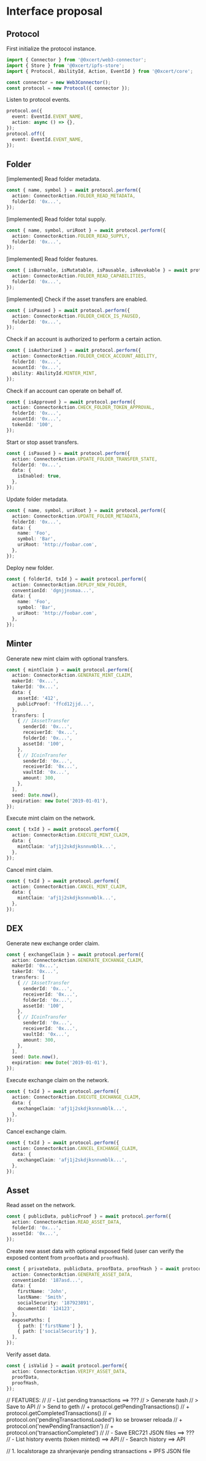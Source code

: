 # Interface proposal

## Protocol

First initialize the protocol instance.

```ts
import { Connector } from '@0xcert/web3-connector';
import { Store } from '@0xcert/ipfs-store';
import { Protocol, AbilityId, Action, EventId } from '@0xcert/core';

const connector = new Web3Connector();
const protocol = new Protocol({ connector });
```

Listen to protocol events.

```ts
protocol.on({
  event: EventId.EVENT_NAME,
  action: async () => {},
});
protocol.off({
  event: EventId.EVENT_NAME,
});
```

## Folder 

[implemented] Read folder metadata.

```ts
const { name, symbol } = await protocol.perform({
  action: ConnectorAction.FOLDER_READ_METADATA,
  folderId: '0x...',
});
```

[implemented] Read folder total supply.

```ts
const { name, symbol, uriRoot } = await protocol.perform({
  action: ConnectorAction.FOLDER_READ_SUPPLY,
  folderId: '0x...',
});
```

[implemented] Read folder features.

```ts
const { isBurnable, isMutatable, isPausable, isRevokable } = await protocol.perform({
  action: ConnectorAction.FOLDER_READ_CAPABILITIES,
  folderId: '0x...',
});
```

[implemented] Check if the asset transfers are enabled.

```ts
const { isPaused } = await protocol.perform({
  action: ConnectorAction.FOLDER_CHECK_IS_PAUSED,
  folderId: '0x...',
});
```










Check if an account is authorized to perform a certain action.

```ts
const { isAuthorized } = await protocol.perform({
  action: ConnectorAction.FOLDER_CHECK_ACCOUNT_ABILITY,
  folderId: '0x...',
  acountId: '0x...',
  ability: AbilityId.MINTER_MINT,
});
```

Check if an account can operate on behalf of.

```ts
const { isApproved } = await protocol.perform({
  action: ConnectorAction.CHECK_FOLDER_TOKEN_APPROVAL,
  folderId: '0x...',
  acountId: '0x...',
  tokenId: '100',
});
```

Start or stop asset transfers.

```ts
const { isPaused } = await protocol.perform({
  action: ConnectorAction.UPDATE_FOLDER_TRANSFER_STATE,
  folderId: '0x...',
  data: {
    isEnabled: true,
  },
});
```

Update folder metadata.

```ts
const { name, symbol, uriRoot } = await protocol.perform({
  action: ConnectorAction.UPDATE_FOLDER_METADATA,
  folderId: '0x...',
  data: {
    name: 'Foo',
    symbol: 'Bar',
    uriRoot: 'http://foobar.com',
  },
});
```

Deploy new folder.

```ts
const { folderId, txId } = await protocol.perform({
  action: ConnectorAction.DEPLOY_NEW_FOLDER,
  conventionId: 'dgnjjnsmaa...',
  data: {
    name: 'Foo',
    symbol: 'Bar',
    uriRoot: 'http://foobar.com',
  },
});
```

## Minter

Generate new mint claim with optional transfers.

```ts
const { mintClaim } = await protocol.perform({
  action: ConnectorAction.GENERATE_MINT_CLAIM,
  makerId: '0x...',
  takerId: '0x...',
  data: {
    assetId: '412',
    publicProof: 'ffcd12jjd...',
  },
  transfers: [
    { // IAssetTransfer
      senderId: '0x...',
      receiverId: '0x...',
      folderId: '0x...',
      assetId: '100',
    },
    { // ICoinTransfer
      senderId: '0x...',
      receiverId: '0x...',
      vaultId: '0x...',
      amount: 300,
    },
  ],
  seed: Date.now(),
  expiration: new Date('2019-01-01'),
});
```

Execute mint claim on the network.

```ts
const { txId } = await protocol.perform({
  action: ConnectorAction.EXECUTE_MINT_CLAIM,
  data: {
    mintClaim: 'afj1j2skdjksnnvmblk...',
  },
});
```

Cancel mint claim.

```ts
const { txId } = await protocol.perform({
  action: ConnectorAction.CANCEL_MINT_CLAIM,
  data: {
    mintClaim: 'afj1j2skdjksnnvmblk...',
  },
});
```

## DEX

Generate new exchange order claim.

```ts
const { exchangeClaim } = await protocol.perform({
  action: ConnectorAction.GENERATE_EXCHANGE_CLAIM,
  makerId: '0x...',
  takerId: '0x...',
  transfers: [
    { // IAssetTransfer
      senderId: '0x...',
      receiverId: '0x...',
      folderId: '0x...',
      assetId: '100',
    },
    { // ICoinTransfer
      senderId: '0x...',
      receiverId: '0x...',
      vaultId: '0x...',
      amount: 300,
    },
  ],
  seed: Date.now(),
  expiration: new Date('2019-01-01'),
});
```

Execute exchange claim on the network.

```ts
const { txId } = await protocol.perform({
  action: ConnectorAction.EXECUTE_EXCHANGE_CLAIM,
  data: {
    exchangeClaim: 'afj1j2skdjksnnvmblk...',
  },
});
```

Cancel exchange claim.

```ts
const { txId } = await protocol.perform({
  action: ConnectorAction.CANCEL_EXCHANGE_CLAIM,
  data: {
    exchangeClaim: 'afj1j2skdjksnnvmblk...',
  },
});
```

## Asset

Read asset on the network.

```ts
const { publicData, publicProof } = await protocol.perform({
  action: ConnectorAction.READ_ASSET_DATA,
  folderId: '0x...',
  assetId: '0x...',
});
```

Create new asset data with optional exposed field (user can verify the exposed content from `proofData` and `proofHash`).

```ts
const { privateData, publicData, proofData, proofHash } = await protocol.perform({
  action: ConnectorAction.GENERATE_ASSET_DATA,
  conventionId: '187asd...',
  data: {
    firstName: 'John',
    lastName: 'Smith',
    socialSecurity: '187923891',
    documentId: '124123',
  },
  exposePaths: [
    { path: ['firstName'] },
    { path: ['socialSecurity'] },
  ],
});
```

Verify asset data.

```ts
const { isValid } = await protocol.perform({
  action: ConnectorAction.VERIFY_ASSET_DATA,
  proofData,
  proofHash,
});
```







// FEATURES:
//
// - List pending transactions ==> ???
// > Generate hash
// > Save to API
// > Send to geth 
// + protocol.getPendingTransactions()
// + protocol.getCompletedTransactions()
// + protocol.on('pendingTransactionsLoaded') ko se browser reloada
// + protocol.on('newPendingTransaction')
// + protocol.on('transactionCompleted')
//
// - Save ERC721 JSON files ==> ???
// - List history events (token minted) ==> API
// - Search history ==> API

// 1. localstorage za shranjevanje pending stransactions + IPFS JSON file

